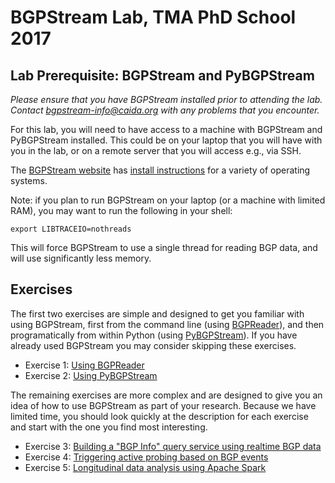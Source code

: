 # BGPStream Lab, TMA PhD School 2017

## Lab Prerequisite: BGPStream and PyBGPStream
_Please ensure that you have BGPStream installed prior to attending the
lab. Contact bgpstream-info@caida.org with any problems that you encounter._

For this lab, you will need to have access to a machine with BGPStream and
PyBGPStream installed. This could be on your laptop that you will have with you
in the lab, or on a remote server that you will access e.g., via SSH.

The [BGPStream website](https://bgpstream.caida.org) has
[install instructions](http://bgpstream.caida.org/docs/install) for a variety of
operating systems.

Note: if you plan to run BGPStream on your laptop (or a machine with limited
RAM), you may want to run the following in your shell:
```
export LIBTRACEIO=nothreads
```
This will force BGPStream to use a single thread for reading BGP data, and will
use significantly less memory.

## Exercises

The first two exercises are simple and designed to get you familiar with using
BGPStream, first from the command line (using
[BGPReader](http://bgpstream.caida.org/docs/tools/bgpreader)), and then
programatically from within Python (using
[PyBGPStream](http://bgpstream.caida.org/docs/api/pybgpstream)). If you have
already used BGPStream you may consider skipping these exercises.

 - Exercise 1: [Using BGPReader](https://github.com/CAIDA/bgpstream-tma-phdschool/blob/master/exercise-1-bgpreader/README.md)
 - Exercise 2: [Using PyBGPStream](https://github.com/CAIDA/bgpstream-tma-phdschool/blob/master/exercise-2-pybgpstream/README.md)

The remaining exercises are more complex and are designed to give you an idea of
how to use BGPStream as part of your research. Because we have limited time, you
should look quickly at the description for each exercise and start with the one
you find most interesting.

 - Exercise 3: [Building a "BGP Info" query service using realtime BGP data](https://github.com/CAIDA/bgpstream-tma-phdschool/blob/master/exercise-3-bgp-info/README.md)
 - Exercise 4: [Triggering active probing based on BGP events](https://github.com/CAIDA/bgpstream-tma-phdschool/blob/master/exercise-4-active-probing/README.md)
 - Exercise 5: [Longitudinal data analysis using Apache Spark](https://github.com/CAIDA/bgpstream-tma-phdschool/blob/master/exercise-5-spark/README.md)
